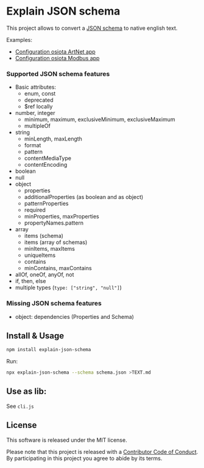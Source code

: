 # Explain JSON schema

This project allows to convert a [JSON schema](https://json-schema.org) to native english text.

Examples:

  * [Configuration osiota ArtNet app](test/010-example-artnet.md)
  * [Configuration osiota Modbus app](test/011-example-modbus.md)

### Supported JSON schema features

  * Basic attributes:
    * enum, const
    * deprecated
    * $ref locally
  * number, integer
    * minimum, maximum, exclusiveMinimum, exclusiveMaximum
    * multipleOf
  * string
    * minLength, maxLength
    * format
    * pattern
    * contentMediaType
    * contentEncoding
  * boolean
  * null
  * object
    * properties
    * additionalProperties (as boolean and as object)
    * patternProperties
    * required
    * minProperties, maxProperties
    * propertyNames.pattern
  * array
    * items (schema)
    * items (array of schemas)
    * minItems, maxItems
    * uniqueItems
    * contains
    * minContains, maxContains
  * allOf, oneOf, anyOf, not
  * if, then, else
  * multiple types (`type: ["string", "null"]`)


### Missing JSON schema features

  * object: dependencies (Properties and Schema)

## Install & Usage

```sh
npm install explain-json-schema
```

Run:

```sh
npx explain-json-schema --schema schema.json >TEXT.md
```


## Use as lib:

See `cli.js`


## License

This software is released under the MIT license.

Please note that this project is released with a [Contributor Code of Conduct](CODE_OF_CONDUCT.md). By participating in this project you agree to abide by its terms.
